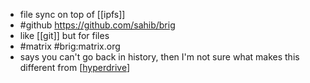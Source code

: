 - file sync on top of [[ipfs]]
- #github https://github.com/sahib/brig
- like [[git]] but for files
- #matrix #brig:matrix.org
- says you can't go back in history, then I'm not sure what makes this different from [[hyperdrive]]

[//begin]: # "Autogenerated link references for markdown compatibility"
[hyperdrive]: hyperdrive.md "hyperdrive"
[//end]: # "Autogenerated link references"